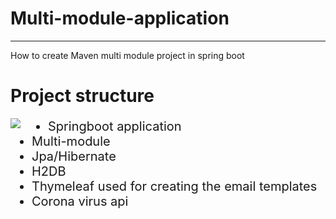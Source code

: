 
  
<body>

<h1>Multi-module-application</h1>
<hr>
<div class="add_padding">
  How to create Maven multi module project in spring boot
  <h1>Project structure</h1>
  <img src="https://i.ibb.co/jVFfN1p/emailPic.png" style="padding-right: 44px; float: left;" >

</div>
<div class="add_padding">
  <p></p>
  <p>
<ul class="list" style="font-size: 20px;">
  <li>Springboot application</li>
  <li>Multi-module</li>
  <li>Jpa/Hibernate</li>
  <li>H2DB</li>
  <li>Thymeleaf used for creating the email templates</li>
  <li>Corona virus api</li>
</ul>
  </p>

</div>
</body>

